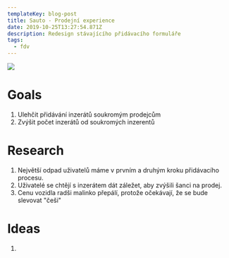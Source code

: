 ```yaml
---
templateKey: blog-post
title: Sauto - Prodejní experience
date: 2019-10-25T13:27:54.871Z
description: Redesign stávajícího přidávacího formuláře
tags:
  - fdv
---
```



![](/img/sauto-registrace-v12-1-1-1x.png)



# Goals

1. Ulehčit přidávání inzerátů soukromým prodejcům
2. Zvýšit počet inzerátů od soukromých inzerentů



# Research

1. Největší odpad uživatelů máme v prvním a druhým kroku přidávacího procesu.
2. Uživatelé se chtějí s inzerátem dát záležet, aby zvýšili šanci na prodej.
3. Cenu vozidla radši malinko přepálí, protože očekávají, že se bude slevovat "češi"



# Ideas

1.
